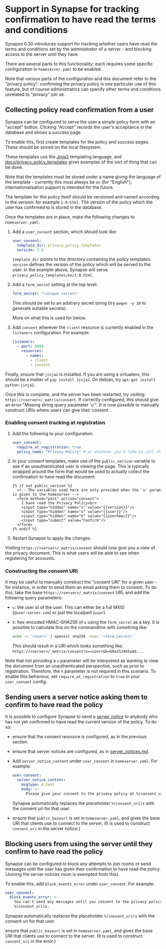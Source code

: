 Support in Synapse for tracking confirmation to have read the terms and conditions
==================================================================================

Synapse 0.30 introduces support for tracking whether users have read the
terms and conditions set by the administrator of a server - and blocking access
to the server until they have.

There are several parts to this functionality; each requires some specific
configuration in `homeserver.yaml` to be enabled.

Note that various parts of the configuration and this document refer to the
"privacy policy": confirming the privacy policy is one particular use of this
feature, but of course administrators can specify other terms and conditions
unrelated to "privacy" per se.

Collecting policy read confirmation from a user
---------------------------------------

Synapse can be configured to serve the user a simple policy form with an
"accept" button. Clicking "Accept" records the user's acceptance in the
database and shows a success page.

To enable this, first create templates for the policy and success pages.
These should be stored on the local filesystem.

These templates use the [Jinja2](http://jinja.pocoo.org) templating language,
and [docs/privacy_policy_templates](privacy_policy_templates) gives
examples of the sort of thing that can be done.

Note that the templates must be stored under a name giving the language of the
template - currently this must always be `en` (for "English");
internationalisation support is intended for the future.

The template for the policy itself should be versioned and named according to
the version: for example `1.0.html`. The version of the policy which the user
has confirmed to is stored in the database.

Once the templates are in place, make the following changes to `homeserver.yaml`:

 1. Add a `user_consent` section, which should look like:

    ```yaml
    user_consent:
      template_dir: privacy_policy_templates
      version: 1.0
    ```

    `template_dir` points to the directory containing the policy
    templates. `version` defines the version of the policy which will be served
    to the user. In the example above, Synapse will serve
    `privacy_policy_templates/en/1.0.html`.


 2. Add a `form_secret` setting at the top level:


    ```yaml
    form_secret: "<unique secret>"
    ```

    This should be set to an arbitrary secret string (try `pwgen -y 30` to
    generate suitable secrets).

    More on what this is used for below.

 3. Add `consent` wherever the `client` resource is currently enabled in the
    `listeners` configuration. For example:

    ```yaml
    listeners:
      - port: 8008
        resources:
          - names:
            - client
            - consent
    ```


Finally, ensure that `jinja2` is installed. If you are using a virtualenv, this
should be a matter of `pip install Jinja2`. On debian, try `apt-get install
python-jinja2`.

Once this is complete, and the server has been restarted, try visiting
`https://<server>/_matrix/consent`. If correctly configured, this should give
an error "Missing string query parameter 'u'". It is now possible to manually
construct URIs where users can give their consent.

### Enabling consent tracking at registration

1. Add the following to your configuration:

   ```yaml
   user_consent:
     require_at_registration: true
     policy_name: "Privacy Policy" # or whatever you'd like to call the policy
   ```

2. In your consent templates, make use of the `public_version` variable to
   see if an unauthenticated user is viewing the page. This is typically
   wrapped around the form that would be used to actually collect the 
   confirmation to have read the document:

   ```
   {% if not public_version %}
     <!-- The variables used here are only provided when the 'u' param is given to the homeserver -->
     <form method="post" action="consent">
       I have read the Privacy Policy<br>
       <input type="hidden" name="v" value="{{version}}"/>
       <input type="hidden" name="u" value="{{user}}"/>
       <input type="hidden" name="h" value="{{userhmac}}"/>
       <input type="submit" value="Confirm"/>
     </form>
   {% endif %}
   ```

3. Restart Synapse to apply the changes.

Visiting `https://<server>/_matrix/consent` should now give you a view of the privacy
document. This is what users will be able to see when registering for accounts.

### Constructing the consent URI

It may be useful to manually construct the "consent URI" for a given user - for
instance, in order to send them an email asking them to consent. To do this,
take the base `https://<server>/_matrix/consent` URL and add the following
query parameters:

 * `u`: the user id of the user. This can either be a full MXID
   (`@user:server.com`) or just the localpart (`user`).

 * `h`: hex-encoded HMAC-SHA256 of `u` using the `form_secret` as a key. It is
   possible to calculate this on the commandline with something like:

   ```bash
   echo -n '<user>' | openssl sha256 -hmac '<form_secret>'
   ```

   This should result in a URI which looks something like:
   `https://<server>/_matrix/consent?u=<user>&h=68a152465a4d...`.


Note that not providing a `u` parameter will be interpreted as wanting to view
the document from an unauthenticated perspective, such as prior to registration.
Therefore, the `h` parameter is not required in this scenario. To enable this
behaviour, set `require_at_registration` to `true` in your `user_consent` config.


Sending users a server notice asking them to confirm to have read the policy
----------------------------------------------------------------

It is possible to configure Synapse to send a [server
notice](server_notices.md) to anybody who has not yet confirmed to have read the
current version of the policy. To do so:

 * ensure that the consent resource is configured, as in the previous section

 * ensure that server notices are configured, as in [server_notices.md](server_notices.md).

 * Add `server_notice_content` under `user_consent` in `homeserver.yaml`. For
   example:

   ```yaml
   user_consent:
     server_notice_content:
       msgtype: m.text
       body: >-
         Please give your consent to the privacy policy at %(consent_uri)s.
   ```

   Synapse automatically replaces the placeholder `%(consent_uri)s` with the
   consent uri for that user.

 * ensure that `public_baseurl` is set in `homeserver.yaml`, and gives the base
   URI that clients use to connect to the server. (It is used to construct
   `consent_uri` in the server notice.)


Blocking users from using the server until they confirm to have read the policy
-------------------------------------------------------------------

Synapse can be configured to block any attempts to join rooms or send messages
until the user has given their confirmation to have read the policy. (Joining
the server notices room is exempted from this).

To enable this, add `block_events_error` under `user_consent`. For example:

```yaml
user_consent:
  block_events_error: >-
    You can't send any messages until you consent to the privacy policy at
    %(consent_uri)s.
```

Synapse automatically replaces the placeholder `%(consent_uri)s` with the
consent uri for that user.

ensure that `public_baseurl` is set in `homeserver.yaml`, and gives the base
URI that clients use to connect to the server. (It is used to construct
`consent_uri` in the error.)
